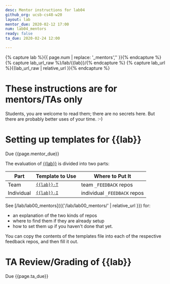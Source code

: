 ```yaml
---
desc: Mentor instructions for lab04
github_org: ucsb-cs48-w20
layout: lab
mentor_due: 2020-02-12 17:00
num: lab04_mentors
ready: false
ta_due: 2020-02-24 12:00

---
```


<div style="display:none">
https://ucsb-cs48.github.io/w19/lab/lab03_mentors/
</div>

{% capture lab %}{{ page.num | replace: '_mentors','' }}{% endcapture %}
{% capture lab_url_raw %}/lab/{{lab}}/{% endcapture %}
{% capture lab_url %}{{lab_url_raw | relative_url }}{% endcapture %}


# These instructions are for mentors/TAs only

Students, you are welcome to read them; there are no secrets here.   But there are probably better uses of your time. :-)

# Setting up templates for {{lab}}

Due {{page.mentor_due}}

The evaluation of [{{lab}}]({{lab_url}}) is divided into two parts:

| Part | Template to Use | Where to Put It |
|------|-----------------|-----------------|
| Team | [<tt>{{lab}}-T</tt>](https://github.com/{{page.github_org}}/FEEDBACK_TEMPLATES/blob/master/{{lab}}-T.md) | team `_FEEDBACK` repos |
| Individual | [<tt>{{lab}}-I</tt>](https://github.com/{{page.github_org}}/FEEDBACK_TEMPLATES/blob/master/{{lab}}-I.md) | individual `_FEEDBACK` repos |

See [/lab/lab00_mentors]({{'/lab/lab00_mentors/' | relative_url }}) for:
* an explanation of the two kinds of repos
* where to find them if they are already setup
* how to set them up if you haven't done that yet.

You can copy the contents of the templates file into each of the respective feedback repos, and then fill it out.

# TA Review/Grading of {{lab}}

Due {{page.ta_due}}

